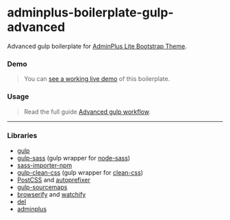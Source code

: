 # adminplus-boilerplate-gulp-advanced
Advanced gulp boilerplate for [AdminPlus Lite Bootstrap Theme](https://github.com/themekit/adminplus).

### Demo
> You can [see a working live demo](http://gulp-advanced.adminplus-boilerplate.themekit.io) of this boilerplate.

### Usage
> Read the full guide [Advanced gulp workflow](http://adminplus.themekit.io/gulp-advanced-workflow). 

---

### Libraries
- [gulp](https://github.com/gulpjs/gulp)
- [gulp-sass](https://github.com/dlmanning/gulp-sass) (gulp wrapper for [node-sass](https://github.com/sass/node-sass))
- [sass-importer-npm](https://github.com/themekit/sass-importer-npm)
- [gulp-clean-css](https://github.com/scniro/gulp-clean-css) (gulp wrapper for [clean-css](https://github.com/jakubpawlowicz/clean-css))
- [PostCSS](https://github.com/postcss/postcss) and [autoprefixer](https://github.com/postcss/autoprefixer)
- [gulp-sourcemaps](https://github.com/floridoo/gulp-sourcemaps)
- [browserify](https://github.com/substack/node-browserify) and [watchify](https://github.com/substack/watchify)
- [del](https://github.com/sindresorhus/del)
- [adminplus](https://github.com/themekit/adminplus)